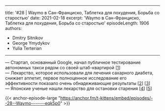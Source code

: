 
---
title: '#28 | Waymo в Сан-Франциско, Таблетка для похудения, Борьба со старостью'
date: 2021-02-18
excerpt: 'Waymo в Сан-Франциско, Таблетка для похудения, Борьба со старостью'
episodeLength: 1906
authors:
  - Dmitry Sitnikov
  - George Ymydykov
  - Yulia Terterian
---

— Стартап, основанный Google, начал публичное тестирование автономных такси рядом со своей штаб-квартирой [[1](https://venturebeat.com/2021/02/17/waymo-begins-robo-taxi-tests-in-san-francisco/)]<br/>
— Лекарство, которое использовали для лечения сахарного диабета, снижает аппетит, первое полноценное исследование его эффективности показало очень обнадеживающие результаты [[2](https://www.nytimes.com/2021/02/10/health/obesity-weight-loss-drug-semaglutide.html)] [[3](https://www.gwern.net/docs/longevity/2021-wilding.pdf)]<br/>
— Японские ученые нашли лекарство для остановки старения [[4](https://ria.ru/20210218/starenie-1597941154.html)] [[5](https://science.sciencemag.org/content/371/6526/265)]

{{< anchor-episode-large "https://anchor.fm/t-kittens/embed/episodes/--28--Waymo-------eqk5p0" >}}
